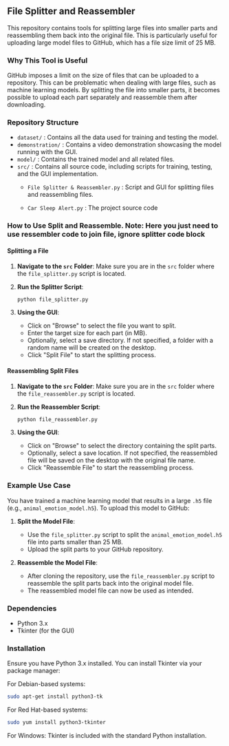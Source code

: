 ## File Splitter and Reassembler

This repository contains tools for splitting large files into smaller parts and reassembling them back into the original file. This is particularly useful for uploading large model files to GitHub, which has a file size limit of 25 MB.

### Why This Tool is Useful

GitHub imposes a limit on the size of files that can be uploaded to a repository. This can be problematic when dealing with large files, such as machine learning models. By splitting the file into smaller parts, it becomes possible to upload each part separately and reassemble them after downloading.

### Repository Structure

- `dataset/` : Contains all the data used for training and testing the model.
- `demonstration/` : Contains a video demonstration showcasing the model running with the GUI.
- `model/` : Contains the trained model and all related files.
- `src/` : Contains all source code, including scripts for training, testing, and the GUI implementation.
  - `File Splitter & Reassembler.py` : Script and GUI for splitting files and reassembling files.

  - `Car Sleep Alert.py` : The project source code
### How to Use Split and Reassemble. Note: Here you just need to use ressembler code to join file, ignore splitter code block

#### Splitting a File

1. **Navigate to the `src` Folder**:
   Make sure you are in the `src` folder where the `file_splitter.py` script is located.

2. **Run the Splitter Script**:
   ```sh
   python file_splitter.py
   ```
   
3. **Using the GUI**:
   - Click on "Browse" to select the file you want to split.
   - Enter the target size for each part (in MB).
   - Optionally, select a save directory. If not specified, a folder with a random name will be created on the desktop.
   - Click "Split File" to start the splitting process.

#### Reassembling Split Files

1. **Navigate to the `src` Folder**:
   Make sure you are in the `src` folder where the `file_reassembler.py` script is located.

2. **Run the Reassembler Script**:
   ```sh
   python file_reassembler.py
   ```
   
3. **Using the GUI**:
   - Click on "Browse" to select the directory containing the split parts.
   - Optionally, select a save location. If not specified, the reassembled file will be saved on the desktop with the original file name.
   - Click "Reassemble File" to start the reassembling process.

### Example Use Case

You have trained a machine learning model that results in a large `.h5` file (e.g., `animal_emotion_model.h5`). To upload this model to GitHub:

1. **Split the Model File**:
   - Use the `file_splitter.py` script to split the `animal_emotion_model.h5` file into parts smaller than 25 MB.
   - Upload the split parts to your GitHub repository.

2. **Reassemble the Model File**:
   - After cloning the repository, use the `file_reassembler.py` script to reassemble the split parts back into the original model file.
   - The reassembled model file can now be used as intended.

### Dependencies

- Python 3.x
- Tkinter (for the GUI)

### Installation

Ensure you have Python 3.x installed. You can install Tkinter via your package manager:

For Debian-based systems:
```sh
sudo apt-get install python3-tk
```

For Red Hat-based systems:
```sh
sudo yum install python3-tkinter
```

For Windows:
Tkinter is included with the standard Python installation.
